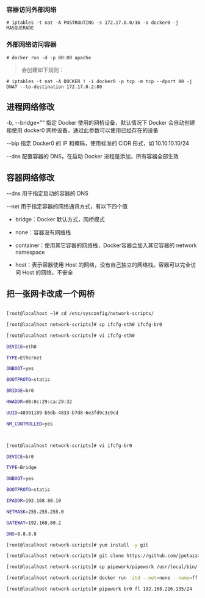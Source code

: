 ### 容器访问外部网络

	# iptables -t nat -A POSTROUTING -s 172.17.0.0/16 -o docker0 -j MASQUERADE

### 外部网络访问容器

	# docker run -d -p 80:80 apache
 
> 会创建如下规则：

	# iptables -t nat -A DOCKER ! -i docker0 -p tcp -m tcp --dport 80 -j  DNAT --to-destination 172.17.0.2:80


## 进程网络修改

-b, --bridge=””   指定 Docker 使用的网桥设备，默认情况下 Docker 会自动创建和使用 docker0 网桥设备，通过此参数可以使用已经存在的设备

--bip 指定 Docker0 的 IP 和掩码，使用标准的 CIDR 形式，如 10.10.10.10/24


--dns 配置容器的 DNS，在启动 Docker 进程是添加，所有容器全部生效


## 容器网络修改

--dns 用于指定启动的容器的 DNS

--net 用于指定容器的网络通讯方式，有以下四个值

 - bridge：Docker 默认方式，网桥模式

 - none：容器没有网络栈

 - container：使用其它容器的网络栈，Docker容器会加入其它容器的 network namespace

 - host：表示容器使用 Host 的网络，没有自己独立的网络栈。容器可以完全访问 Host 的网络，不安全


## 把一张网卡改成一个网桥

```bash 

[root@localhost ~]# cd /etc/sysconfig/network-scripts/

[root@localhost network-scripts]# cp ifcfg-eth0 ifcfg-br0

[root@localhost network-scripts]# vi ifcfg-eth0

DEVICE=eth0

TYPE=Ethernet

ONBOOT=yes

BOOTPROTO=static

BRIDGE=br0

HWADDR=00:0c:29:ca:29:32

UUID=48391189-b5db-4833-b7d8-6e3fd9c3c9cd

NM_CONTROLLED=yes



[root@localhost network-scripts]# vi ifcfg-br0

DEVICE=br0

TYPE=Bridge

ONBOOT=yes

BOOTPROTO=static

IPADDR=192.168.80.10

NETMASK=255.255.255.0

GATEWAY=192.168.80.2

DNS=8.8.8.8

```

```bash 
[root@localhost network-scripts]# yum install -y git

[root@localhost network-scripts]# git clone https://github.com/jpetazzo/pipework

[root@localhost network-scripts]# cp pipework/pipework /usr/local/bin/

[root@localhost network-scripts]# docker run -itd --net=none --name=ff centos-6-x86 bash

[root@localhost network-scripts]# pipework br0 fl 192.168.216.135/24

```
